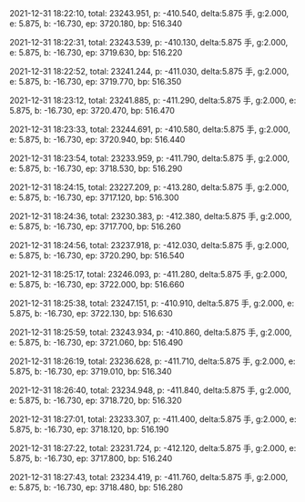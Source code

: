 2021-12-31 18:22:10, total: 23243.951, p: -410.540, delta:5.875 手, g:2.000, e: 5.875, b: -16.730, ep: 3720.180, bp: 516.340

2021-12-31 18:22:31, total: 23243.539, p: -410.130, delta:5.875 手, g:2.000, e: 5.875, b: -16.730, ep: 3719.630, bp: 516.220

2021-12-31 18:22:52, total: 23241.244, p: -411.030, delta:5.875 手, g:2.000, e: 5.875, b: -16.730, ep: 3719.770, bp: 516.350

2021-12-31 18:23:12, total: 23241.885, p: -411.290, delta:5.875 手, g:2.000, e: 5.875, b: -16.730, ep: 3720.470, bp: 516.470

2021-12-31 18:23:33, total: 23244.691, p: -410.580, delta:5.875 手, g:2.000, e: 5.875, b: -16.730, ep: 3720.940, bp: 516.440

2021-12-31 18:23:54, total: 23233.959, p: -411.790, delta:5.875 手, g:2.000, e: 5.875, b: -16.730, ep: 3718.530, bp: 516.290

2021-12-31 18:24:15, total: 23227.209, p: -413.280, delta:5.875 手, g:2.000, e: 5.875, b: -16.730, ep: 3717.120, bp: 516.300

2021-12-31 18:24:36, total: 23230.383, p: -412.380, delta:5.875 手, g:2.000, e: 5.875, b: -16.730, ep: 3717.700, bp: 516.260

2021-12-31 18:24:56, total: 23237.918, p: -412.030, delta:5.875 手, g:2.000, e: 5.875, b: -16.730, ep: 3720.290, bp: 516.540

2021-12-31 18:25:17, total: 23246.093, p: -411.280, delta:5.875 手, g:2.000, e: 5.875, b: -16.730, ep: 3722.000, bp: 516.660

2021-12-31 18:25:38, total: 23247.151, p: -410.910, delta:5.875 手, g:2.000, e: 5.875, b: -16.730, ep: 3722.130, bp: 516.630

2021-12-31 18:25:59, total: 23243.934, p: -410.860, delta:5.875 手, g:2.000, e: 5.875, b: -16.730, ep: 3721.060, bp: 516.490

2021-12-31 18:26:19, total: 23236.628, p: -411.710, delta:5.875 手, g:2.000, e: 5.875, b: -16.730, ep: 3719.010, bp: 516.340

2021-12-31 18:26:40, total: 23234.948, p: -411.840, delta:5.875 手, g:2.000, e: 5.875, b: -16.730, ep: 3718.720, bp: 516.320

2021-12-31 18:27:01, total: 23233.307, p: -411.400, delta:5.875 手, g:2.000, e: 5.875, b: -16.730, ep: 3718.120, bp: 516.190

2021-12-31 18:27:22, total: 23231.724, p: -412.120, delta:5.875 手, g:2.000, e: 5.875, b: -16.730, ep: 3717.800, bp: 516.240

2021-12-31 18:27:43, total: 23234.419, p: -411.760, delta:5.875 手, g:2.000, e: 5.875, b: -16.730, ep: 3718.480, bp: 516.280